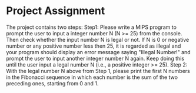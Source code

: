 # Project Assignment
The project contains two steps:
Step1: 
Please write a MIPS program to prompt the user to input a integer number N (N >= 25) from the console. Then check whether the input number N is legal or not. If N is  0 or negative number or any positive number less then 25, it is regarded as illegal and your program should display an error message saying "Illegal Number!" and prompt the user to input another integer number N again. Keep doing this until the user input a legal number N (i.e., a positive integer >= 25). 
Step 2:
With the legal number N above from Step 1, please print the first N numbers in the Fibonacci sequence in which each number is the sum of the two preceding ones, starting from 0 and 1. 
